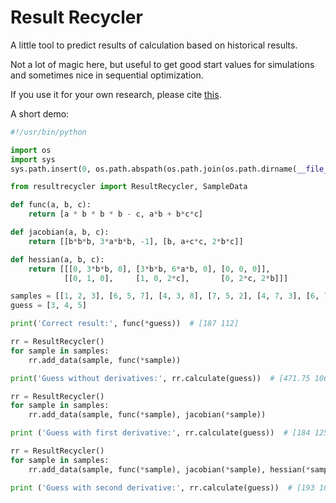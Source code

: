 # Result Recycler

A little tool to predict results of calculation based on historical results.

Not a lot of magic here, but useful to get good start values for simulations and sometimes nice in sequential optimization.

If you use it for your own research, please cite [this](http://dx.doi.org/10.14279/depositonce-5915).

A short demo:

```python
#!/usr/bin/python

import os
import sys
sys.path.insert(0, os.path.abspath(os.path.join(os.path.dirname(__file__), 'resultrecycler')))

from resultrecycler import ResultRecycler, SampleData

def func(a, b, c):
    return [a * b * b * b - c, a*b + b*c*c]

def jacobian(a, b, c):
    return [[b*b*b, 3*a*b*b, -1], [b, a+c*c, 2*b*c]]

def hessian(a, b, c):
    return [[[0, 3*b*b, 0], [3*b*b, 6*a*b, 0], [0, 0, 0]],
            [[0, 1, 0],     [1, 0, 2*c],       [0, 2*c, 2*b]]]

samples = [[1, 2, 3], [6, 5, 7], [4, 3, 8], [7, 5, 2], [4, 7, 3], [6, 7, 4]]
guess = [3, 4, 5]

print('Correct result:', func(*guess))  # [187 112]

rr = ResultRecycler()
for sample in samples:
    rr.add_data(sample, func(*sample))

print('Guess without derivatives:', rr.calculate(guess))  # [471.75 106.75]

rr = ResultRecycler()
for sample in samples:
    rr.add_data(sample, func(*sample), jacobian(*sample))

print ('Guess with first derivative:', rr.calculate(guess))  # [184 125]

rr = ResultRecycler()
for sample in samples:
    rr.add_data(sample, func(*sample), jacobian(*sample), hessian(*sample))

print ('Guess with second derivative:', rr.calculate(guess))  # [193 103]
```
